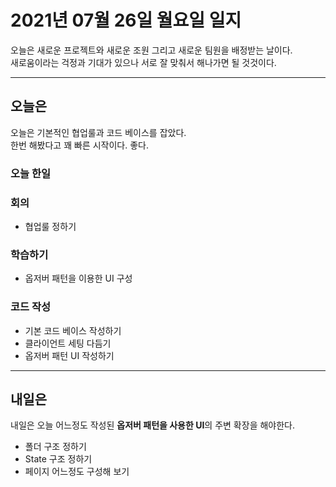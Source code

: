 # 2021년 07월 26일 월요일 일지

오늘은 새로운 프로젝트와 새로운 조원 그리고 새로운 팀원을 배정받는 날이다.<br />
새로움이라는 걱정과 기대가 있으나 서로 잘 맞춰서 해나가면 될 것것이다.

---

## 오늘은

오늘은 기본적인 협업룰과 코드 베이스를 잡았다.<br />
한번 해봤다고 꽤 빠른 시작이다. 좋다.

### 오늘 한일

### 회의

- 협업룰 정하기

### 학습하기

- 옵저버 패턴을 이용한 UI 구성

### 코드 작성

- 기본 코드 베이스 작성하기
- 클라이언트 세팅 다듬기
- 옵저버 패턴 UI 작성하기

---

## 내일은

내일은 오늘 어느정도 작성된 **옵저버 패턴을 사용한 UI**의 주변 확장을 해야한다.

- 폴더 구조 정하기
- State 구조 정하기
- 페이지 어느정도 구성해 보기